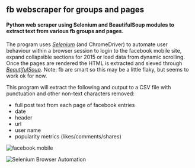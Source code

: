 ## fb webscraper for groups and pages  
  
#### Python web scraper using Selenium and BeautifulSoup modules to extract text from various fb groups and pages.
  
The program uses *<a href="http://www.seleniumhq.org/" target="_blank">Selenium</a>* (and ChromeDriver) to automate user behaviour within a browser session to login to the facebook mobile site, expand collapsible sections for 2015 or load data from dynamic scrolling. Once the pages are rendered the HTML is extracted and sieved through *<a href="http://www.crummy.com/software/BeautifulSoup/bs4/doc/" target="_blank">BeautifulSoup</a>*. Note: fb are smart so this may be a little flaky, but seems to work ok for now.
  
This program will extract the following and output to a CSV file with punctuation and other non-text characters removed:
- full post text from each page of facebook entries
- date
- header
- url
- user name 
- popularity metrics (likes/comments/shares)


![facebook.mobile](https://www.facebook.com/images/fb_icon_325x325.png)

![Selenium Browser Automation](http://www.seleniumhq.org/images/big-logo.png)
